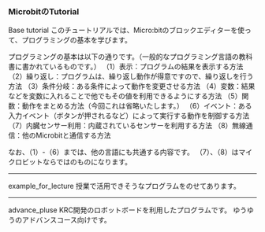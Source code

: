 ### MicrobitのTutorial

Base tutorial
このチュートリアルでは、Micro:bitのブロックエディターを使って、プログラミングの基本を学びます。

プログラミングの基本は以下の通りです。（一般的なプログラミング言語の教科書に書かれているものです。）
（1）表示：プログラムの結果を表示する方法
（2）繰り返し：プログラムは、繰り返し動作が得意ですので、繰り返しを行う方法
（3）条件分岐：ある条件によって動作を変更させる方法
（4）変数：結果などを変数に入れることで他でもその値を利用できるようにする方法
（5）関数：動作をまとめる方法（今回これは省略いたします。）
（6）イベント：ある入力イベント（ボタンが押されるなど）によって実行する動作を制御する方法
（7）内臓センサー利用：内蔵されているセンサーを利用する方法
（8）無線通信：他のMicrobitと通信する方法

なお、（1）-（6）までは、他の言語にも共通する内容です。
（7）、（8）はマイクロビットならではのものになります。

---

example_for_lecture
授業で活用できそうなプログラムをのせてあります。

---

advance_pluse
KRC開発のロボットボードを利用したプログラムです。
ゆうゆうのアドバンスコース向けです。
